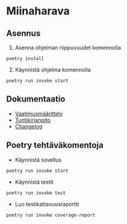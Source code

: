 # Miinaharava

## Asennus
1. Asenna ohjelman riippuvuudet komennolla
```
poetry install
```
2. Käynnistä ohjelma komennolla
```
poetry run invoke start
```
## Dokumentaatio
* [Vaatimusmäärittely](https://github.com/Codboez/ot-harjoitustyo/blob/master/dokumentaatio/vaatimusmaarittely.md)
* [Tuntikirjanpito](https://github.com/Codboez/ot-harjoitustyo/blob/master/dokumentaatio/tuntikirjanpito.md)
* [Changelog](https://github.com/Codboez/ot-harjoitustyo/blob/master/dokumentaatio/changelog.md)
## Poetry tehtäväkomentoja
* Käynnistä sovellus
```
poetry run invoke start
```
* Käynnistä testit
```
poetry run invoke test
```
* Luo testikattavuusraportti
```
poetry run invoke coverage-report
```
